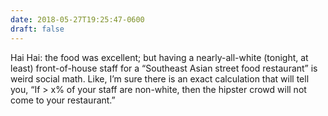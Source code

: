 ```yaml
---
date: 2018-05-27T19:25:47-0600
draft: false
---
```




Hai Hai: the food was excellent; but having a nearly-all-white (tonight, at least) front-of-house staff for a “Southeast Asian street food restaurant” is weird social math. Like, I’m sure there is an exact calculation that will tell you, “If > x% of your staff are non-white, then the hipster crowd will not come to your restaurant.”



